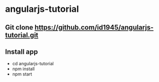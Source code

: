 # angularjs-tutorial

## Git clone https://github.com/id1945/angularjs-tutorial.git

## Install app

- cd angularjs-tutorial
- npm install
- npm start

